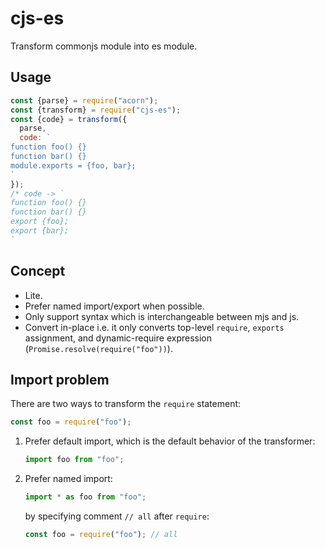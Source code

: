 cjs-es
======

Transform commonjs module into es module.

Usage
-----

```js
const {parse} = require("acorn");
const {transform} = require("cjs-es");
const {code} = transform({
  parse,
  code: `
function foo() {}
function bar() {}
module.exports = {foo, bar};
`
});
/* code -> `
function foo() {}
function bar() {}
export {foo};
export {bar};
`
```

Concept
-------

* Lite.
* Prefer named import/export when possible.
* Only support syntax which is interchangeable between mjs and js.
* Convert in-place i.e. it only converts top-level `require`, `exports` assignment, and dynamic-require expression (`Promise.resolve(require("foo"))`).

Import problem
--------------

There are two ways to transform the `require` statement:

```js
const foo = require("foo");
```

1. Prefer default import, which is the default behavior of the transformer:

    ```js
    import foo from "foo";
    ```
   
2. Prefer named import:

    ```js
    import * as foo from "foo";
    ```
     
    by specifying comment `// all` after `require`:
     
    ```js
    const foo = require("foo"); // all
    ```
